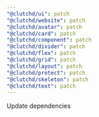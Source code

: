 ```yaml
---
"@clutchd/ui": patch
"@clutchd/website": patch
"@clutchd/avatar": patch
"@clutchd/card": patch
"@clutchd/component": patch
"@clutchd/divider": patch
"@clutchd/flex": patch
"@clutchd/grid": patch
"@clutchd/layout": patch
"@clutchd/protect": patch
"@clutchd/skeleton": patch
"@clutchd/text": patch
---
```


Update dependencies

